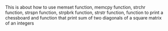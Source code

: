This is about how to use memset function, memcpy function, strchr function, strspn function, strpbrk function, strstr function, function to print a chessboard and function that print sum of two diagonals of a square matrix of an integers 
